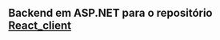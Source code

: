 ## Backend em ASP.NET para o repositório [React_client](https://github.com/gustavo-mendoza/React_client)